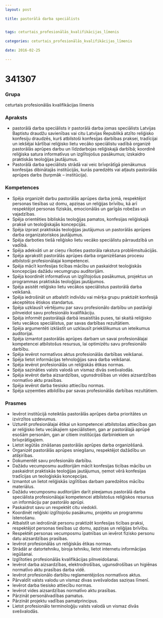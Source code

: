 ```yaml
---
layout: post
    
title: pastorālā darba speciālists

    
tags: ceturtais_profesionālās_kvalifikācijas_līmenis
    
categories: ceturtais_profesionālās_kvalifikācijas_līmenis
    
date: 2016-02-25
    
---
```

# 341307

### Grupa
ceturtais profesionālās kvalifikācijas līmenis


### Apraksts
* pastorālā darba speciālists ir pastorālā darba jomas speciālists Latvijas Baptistu draudžu savienības vai citu Latvijas Republikā atzīto reliģisko konfesiju draudzēs, kurš atbilstoši konfesijas darbības praksei, tradīcijai un iekšējai kārtībai reliģisko lietu vecāko speciālistu vadībā organizē pastorālās aprūpes darbu un līdzdarbojas reliģiskajā darbībā; koordinē reliģiska satura informatīvus un izglītojošus pasākumus; izskaidro praktiskās teoloģijas jautājumus. 
* Pastorālā darba speciālists strādā vai veic brīvprātīgā pienākumus konfesijas dibinātajās institūcijās, kurās paredzēts vai atļauts pastorālās aprūpes darbs (turpmāk – institūcija). 

### Kompetences
* 	 Spēja organizēt darbu pastorālās aprūpes darba jomā, respektējot personas tiesības uz domu, apziņas un reliģijas brīvību, kā arī respektējot personas fiziskās, emocionālās un garīgās robežas un vajadzības. 
* 	 Spēja orientēties bibliskās teoloģijas pamatos, konfesijas reliģiskajā praksē un teoloģiskajās koncepcijās. 
* 	 Spēja izprast praktiskās teoloģijas jautājumus un pastorālās aprūpes darba organizatoriskos jautājumus. 
* 	 Spēja darboties tiešā reliģisko lietu vecāko speciālistu pārraudzībā un vadībā. 
* 	 Spēja adekvāti un ar cieņu rīkoties pastorāla rakstura problēmsituācijās. 
* 	 Spēja aprakstīt pastorālās aprūpes darba organizēšanas procesu atbilstoši profesionālajai kompetencei. 
* 	 Spēja mācīt konfesijas ticības mācību un paskaidrot teoloģiskās koncepcijas dažādu vecumgrupu auditorijām. 
* 	 Spēja koordinēt informatīvus un izglītojošus pasākumus, projektus un programmas praktiskās teoloģijas jautājumos. 
* 	 Spēja asistēt reliģisko lietu vecākos speciālistus pastorālā darba veikšanā. 
* 	 Spēja iedrošināt un atbalstīt indivīdu vai mērķa grupu praktizēt konfesijā akceptētos ētiskos standartus. 
* 	 Spēja uzklausīt vērtējumu par savu profesionālo darbību un pastāvīgi pilnveidot savu profesionālo kvalifikāciju. 
* 	 Spēja informēt pastorālajā darbā iesaistītās puses, tai skaitā reliģisko lietu vecākos speciālistus, par savas darbības rezultātiem. 
* 	 Spēja argumentēti izklāstīt un uzklausīt priekšlikumus un ieteikumus auditorijai. 
* 	 Spēja izmantot pastorālās aprūpes darbam un savai profesionālajai kompetencei atbilstošus resursus, lai optimizētu savu profesionālo darbību. 
* 	 Spēja ievērot normatīvos aktus profesionālās darbības veikšanai. 
* 	 Spēja lietot informācijas tehnoloģijas sava darba veikšanai. 
* 	 Spēja ievērot profesionālās un reliģiskās ētikas normas. 
* 	 Spēja sazināties valsts valodā un vismaz divās svešvalodās.
*  	 Spēja ievērot darba aizsardzības, ugunsdrošības un vides aizsardzības normatīvo aktu prasības. 
* 	 Spēja ievērot darba tiesisko attiecību normas. 
* 	 Spēja uzņemties atbildību par savas profesionālās darbības rezultātiem. 
 

### Prasmes 
*    Ievērot institūcijā noteiktās pastorālās aprūpes darba prioritātes un izvirzītos uzdevumus. 
* 	 Uzturēt profesionālajai ētikai un kompetencei atbilstošas attiecības gan ar reliģisko lietu vecākajiem speciālistiem, gan ar pastorālajā aprūpē esošām personām, gan ar citiem institūcijas darbiniekiem un brīvprātīgajiem. 
* 	 Lietot iegūtās zināšanas pastorālās aprūpes darba organizēšanā. 
* 	 Organizēt pastorālās aprūpes sniegšanu, respektējot dažādību un atšķirības. 
* 	 Dokumentēt savu profesionālo darbību. 
* 	 Dažādu vecumposmu auditorijām mācīt konfesijas ticības mācību un paskaidrot praktiskās teoloģijas jautājumus, ņemot vērā konfesijas tradīcijas un teoloģiskās koncepcijas. 
* 	 Izmantot un lietot reliģiskās izglītības darbam paredzētos mācību materiālus. 
* 	 Dažādu vecumposmu auditorijām darīt pieejamus pastorālā darba speciālista profesionālajai kompetencei atbilstošus reliģiskos resursus un informāciju par pastorālo aprūpi. 
* 	 Paskaidrot savu un respektēt citu viedokli. 
* 	 Koordinēt reliģiski izglītojošu pasākumu, projektu un programmu īstenošanu. 
* 	 Atbalstīt un iedrošināt personu praktizēt konfesijas ticības praksi, respektējot personas tiesības uz domu, apziņas un reliģijas brīvību. 
* 	 Respektēt personas vecumposmu īpatnības un ievērot fizisko personu datu aizsardzības prasības. 
* 	 Ievērot profesionālās un reliģiskās ētikas normas. 
* 	 Strādāt ar datortehniku, biroja tehniku, lietot internetu informācijas iegūšanai. 
* 	 Izglītoties profesionālās kvalifikācijas pilnveidošanai. 
* 	 Ievērot darba aizsardzības, elektrodrošības, ugunsdrošības un higiēnas normatīvo aktu prasības darba vidē. 
* 	 Ievērot profesionālo darbību reglamentējošos normatīvos aktus. 
* 	 Pārvaldīt valsts valodu un vismaz divas svešvalodas saziņas līmenī. 
* 	 Ievērot darba tiesisko attiecību normas. 
* 	 Ievērot vides aizsardzības normatīvo aktu prasības. 
* 	 Pārzināt personālvadības pamatus. 
* 	 Pārzināt projektu vadības pamatprincipus. 
* 	 Lietot profesionālo terminoloģiju valsts valodā un vismaz divās svešvalodās. 